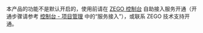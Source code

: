 <div class = 'mk-warning'>

本产品的功能不是默认开启的，使用前请在 [ZEGO 控制台](https://console.zego.im) 自助接入服务开通（开通步骤请参考 [控制台 - 项目管理](#12107) 中的“服务接入”），或联系 ZEGO 技术支持开通。
</div>
